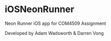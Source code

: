 # iOSNeonRunner
Neon Runner iOS app for COM4509 Assignment

Developed by Adam Wadsworth & Darren Vong
